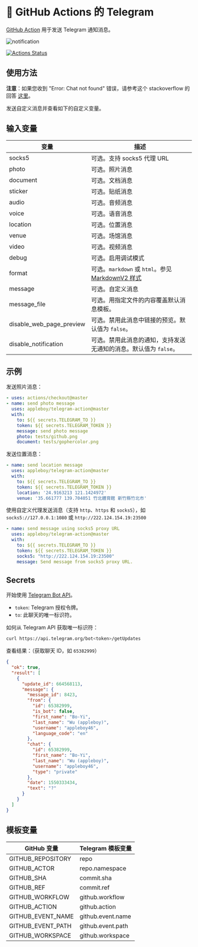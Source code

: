 # 🚀 GitHub Actions 的 Telegram

[GitHub Action](https://github.com/features/actions) 用于发送 Telegram 通知消息。

![notification](./images/telegram-notification.png)

[![Actions Status](https://github.com/appleboy/telegram-action/workflows/telegram%20message/badge.svg)](https://github.com/appleboy/telegram-action/actions)

## 使用方法

**注意**：如果您收到 "Error: Chat not found" 错误，请参考这个 stackoverflow 的回答 [这里](https://stackoverflow.com/a/41291666)。

发送自定义消息并查看如下的自定义变量。

## 输入变量

| 变量                     | 描述                                                                                                    |
| ------------------------ | ------------------------------------------------------------------------------------------------------- |
| socks5                   | 可选。支持 socks5 代理 URL                                                                              |
| photo                    | 可选。照片消息                                                                                          |
| document                 | 可选。文档消息                                                                                          |
| sticker                  | 可选。贴纸消息                                                                                          |
| audio                    | 可选。音频消息                                                                                          |
| voice                    | 可选。语音消息                                                                                          |
| location                 | 可选。位置消息                                                                                          |
| venue                    | 可选。场馆消息                                                                                          |
| video                    | 可选。视频消息                                                                                          |
| debug                    | 可选。启用调试模式                                                                                      |
| format                   | 可选。`markdown` 或 `html`。参见 [MarkdownV2 样式](https://core.telegram.org/bots/api#markdownv2-style) |
| message                  | 可选。自定义消息                                                                                        |
| message_file             | 可选。用指定文件的内容覆盖默认消息模板。                                                                |
| disable_web_page_preview | 可选。禁用此消息中链接的预览。默认值为 `false`。                                                        |
| disable_notification     | 可选。禁用此消息的通知，支持发送无通知的消息。默认值为 `false`。                                        |

## 示例

发送照片消息：

```yml
- uses: actions/checkout@master
- name: send photo message
  uses: appleboy/telegram-action@master
  with:
    to: ${{ secrets.TELEGRAM_TO }}
    token: ${{ secrets.TELEGRAM_TOKEN }}
    message: send photo message
    photo: tests/github.png
    document: tests/gophercolor.png
```

发送位置消息：

```yml
- name: send location message
  uses: appleboy/telegram-action@master
  with:
    to: ${{ secrets.TELEGRAM_TO }}
    token: ${{ secrets.TELEGRAM_TOKEN }}
    location: '24.9163213 121.1424972'
    venue: '35.661777 139.704051 竹北體育館 新竹縣竹北市'
```

使用自定义代理发送消息（支持 `http`、`https` 和 `socks5`），如 `socks5://127.0.0.1:1080` 或 `http://222.124.154.19:23500`

```yml
- name: send message using socks5 proxy URL
  uses: appleboy/telegram-action@master
  with:
    to: ${{ secrets.TELEGRAM_TO }}
    token: ${{ secrets.TELEGRAM_TOKEN }}
    socks5: "http://222.124.154.19:23500"
    message: Send message from socks5 proxy URL.
```

## Secrets

开始使用 [Telegram Bot API](https://core.telegram.org/bots/api)。

* `token`: Telegram 授权令牌。
* `to`: 此聊天的唯一标识符。

如何从 Telegram API 获取唯一标识符：

```bash
curl https://api.telegram.org/bot<token>/getUpdates
```

查看结果：（获取聊天 ID，如 `65382999`）

```json
{
  "ok": true,
  "result": [
    {
      "update_id": 664568113,
      "message": {
        "message_id": 8423,
        "from": {
          "id": 65382999,
          "is_bot": false,
          "first_name": "Bo-Yi",
          "last_name": "Wu (appleboy)",
          "username": "appleboy46",
          "language_code": "en"
        },
        "chat": {
          "id": 65382999,
          "first_name": "Bo-Yi",
          "last_name": "Wu (appleboy)",
          "username": "appleboy46",
          "type": "private"
        },
        "date": 1550333434,
        "text": "?"
      }
    }
  ]
}
```

## 模板变量

| GitHub 变量       | Telegram 模板变量 |
| ----------------- | ----------------- |
| GITHUB_REPOSITORY | repo              |
| GITHUB_ACTOR      | repo.namespace    |
| GITHUB_SHA        | commit.sha        |
| GITHUB_REF        | commit.ref        |
| GITHUB_WORKFLOW   | github.workflow   |
| GITHUB_ACTION     | github.action     |
| GITHUB_EVENT_NAME | github.event.name |
| GITHUB_EVENT_PATH | github.event.path |
| GITHUB_WORKSPACE  | github.workspace  |
